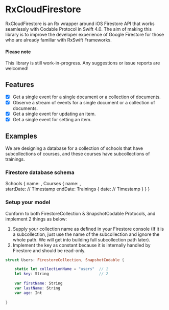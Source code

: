 # RxCloudFirestore

RxCloudFirestore is an Rx wrapper around iOS Firestore API that works seamlessly with Codable Protocol in Swift 4.0. The aim of making this library is to improve the developer experience of Google Firestore for those who are already familiar with RxSwift Frameworks.

#### Please note
This library is still work-in-progress. Any suggestions or issue reports are welcomed!

## Features
- [x] Get a single event for a single document or a collection of documents.
- [x] Observe a stream of events for a single document or a collection of documents.
- [x] Get a single event for updating an item.
- [x] Get a single event for setting an item.

## Examples
We are designing a database for a collection of schools that have subcollections of courses, and these courses have subcollections of trainings. 
### Firestore database schema
Schools <collection>{
    name: <String>,
    Courses <collection> {
        name: <String>,     
        startDate: <Int>             // Timestamp
        endDate: <Int> 
        Trainings <collection> {
            date: <Int>         // Timestamp
        }
    }
}
    

### Setup your model
Conform to both FirestoreCollection & SnapshotCodable Protocols, and implement 2 things as below:
1. Supply your collection name as defined in your Firestore console (If it is a subcollection, just use the name of the subcollection and ignore the whole path. We will get into building full subcollection path later). 
2. Implement the key as constant because it is internally handled by Firestore and should be read-only.

```swift
struct Users: FirestoreCollection, SnapshotCodable {

    static let collectionName = "users"  // 1
    let key: String                      // 2
    
    var firstName: String
    var lastName: String
    var age: Int
    
}
```
